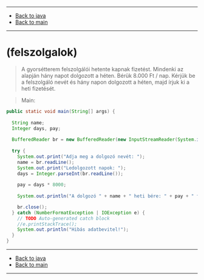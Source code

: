 
---

- [Back to java](../../java.md)
- [Back to main](../../../../README.md)

---

# (felszolgalok)

> A gyorsétterem felszolgálói hetente kapnak fizetést. 
> Mindenki az alapján hány napot dolgozott a héten. 
> Bérük 8.000 Ft / nap. Kérjük be a felszolgáló nevét 
> és hány napon dolgozott a héten, 
> majd írjuk ki a heti fizetését. 

> Main:

```java
public static void main(String[] args) {
		
  String name;
  Integer days, pay;
		
  BufferedReader br = new BufferedReader(new InputStreamReader(System.in));
		
  try {
    System.out.print("Adja meg a dolgozó nevét: ");
    name = br.readLine();
    System.out.print("Ledolgozott napok: ");
    days = Integer.parseInt(br.readLine());
			
    pay = days * 8000;
			
    System.out.println("A dolgozó " + name + " heti bére: " + pay + " forint.");

    br.close();
  } catch (NumberFormatException | IOException e) {
    // TODO Auto-generated catch block
    //e.printStackTrace();
    System.out.println("Hibás adatbevitel!");
  }
}
```

---

- [Back to java](../../java.md)
- [Back to main](../../../../README.md)

---
